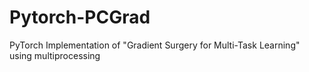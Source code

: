 # Pytorch-PCGrad
PyTorch Implementation of "Gradient Surgery for Multi-Task Learning" using multiprocessing
